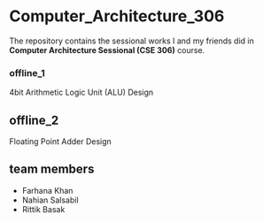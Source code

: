 # Computer_Architecture_306

The repository contains the sessional works I and my friends did in **Computer Architecture Sessional (CSE 306)** course.

### offline_1
4bit Arithmetic Logic Unit (ALU) Design

## offline_2
Floating Point Adder Design

## team members
- Farhana Khan
- Nahian Salsabil
- Rittik Basak
